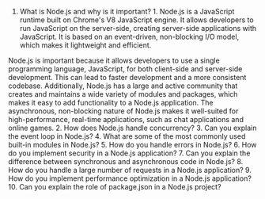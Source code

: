 
1.  What is Node.js and why is it important?
		1. Node.js is a JavaScript runtime built on Chrome's V8 JavaScript engine. It allows developers to run JavaScript on the server-side, creating server-side applications with JavaScript. It is based on an event-driven, non-blocking I/O model, which makes it lightweight and efficient.

Node.js is important because it allows developers to use a single programming language, JavaScript, for both client-side and server-side development. This can lead to faster development and a more consistent codebase. Additionally, Node.js has a large and active community that creates and maintains a wide variety of modules and packages, which makes it easy to add functionality to a Node.js application. The asynchronous, non-blocking nature of Node.js makes it well-suited for high-performance, real-time applications, such as chat applications and online games.
2.  How does Node.js handle concurrency?
3.  Can you explain the event loop in Node.js?
4.  What are some of the most commonly used built-in modules in Node.js?
5.  How do you handle errors in Node.js?
6.  How do you implement security in a Node.js application?
7.  Can you explain the difference between synchronous and asynchronous code in Node.js?
8.  How do you handle a large number of requests in a Node.js application?
9.  How do you implement performance optimization in a Node.js application?
10.  Can you explain the role of package.json in a Node.js project?